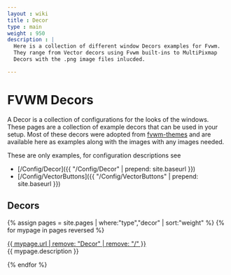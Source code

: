 ```yaml
---
layout : wiki
title : Decor
type : main
weight : 950
description : |
  Here is a collection of different window Decors examples for Fvwm.
  They range from Vector decors using Fvwm built-ins to MultiPixmap
  Decors with the .png image files inlucded.

---
```

# FVWM Decors

A Decor is a collection of configurations for the looks of the windows.
These pages are a collection of example decors that can be used in your
setup. Most of these decors were adopted from
[fvwm-themes](http://fvwm-themes.sourceforge.net) and are available here
as examples along with the images with any images needed.

These are only examples, for configuration descriptions see
+ [/Config/Decor]({{ "/Config/Decor" | prepend: site.baseurl }})
+ [/Config/VectorButtons]({{ "/Config/VectorButtons" | prepend: site.baseurl }})

## Decors

{% assign pages = site.pages | where:"type","decor" | sort:"weight" %}
{% for mypage in pages reversed %}
  <p class="title-indent">
  <a href="{{ mypage.url | prepend: site.baseurl }}">
  {{ mypage.url | remove: "Decor" | remove: "/" }}</a><br>
  {{ mypage.description }}
  </p>
{% endfor %}
